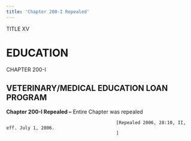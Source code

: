 ```yaml
---
title: 'Chapter 200-I Repealed'
---
```


TITLE XV
                                             
EDUCATION
=========

CHAPTER 200-I
                                             
VETERINARY/MEDICAL EDUCATION LOAN PROGRAM
-----------------------------------------

**Chapter 200-I Repealed –** Entire Chapter was repealed


                                             [Repealed 2006, 28:10, II, eff. July 1, 2006.
                                             ]
